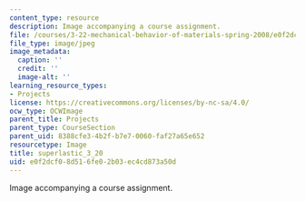 ```yaml
---
content_type: resource
description: Image accompanying a course assignment.
file: /courses/3-22-mechanical-behavior-of-materials-spring-2008/e0f2dcf08d516fe02b03ec4cd873a50d_superlastic_3_20.jpg
file_type: image/jpeg
image_metadata:
  caption: ''
  credit: ''
  image-alt: ''
learning_resource_types:
- Projects
license: https://creativecommons.org/licenses/by-nc-sa/4.0/
ocw_type: OCWImage
parent_title: Projects
parent_type: CourseSection
parent_uid: 8388cfe3-4b2f-b7e7-0060-faf27a65e652
resourcetype: Image
title: superlastic_3_20
uid: e0f2dcf0-8d51-6fe0-2b03-ec4cd873a50d
---
```

Image accompanying a course assignment.